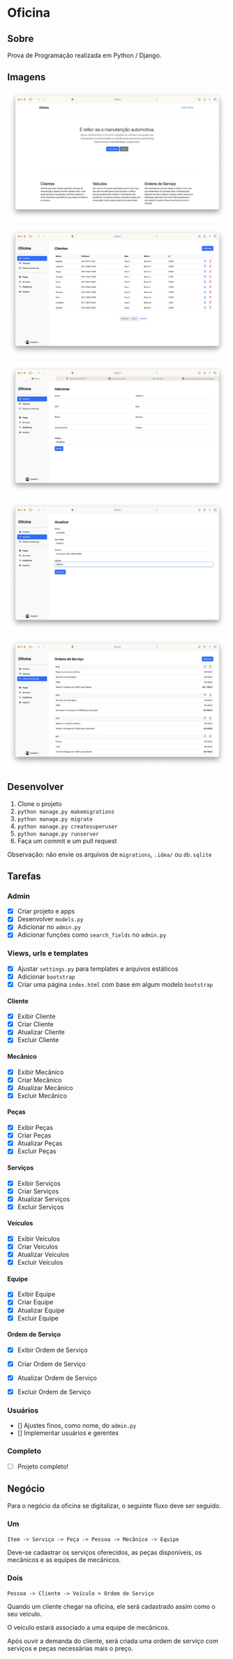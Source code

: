 # Oficina

## Sobre

Prova de Programação realizada em Python / Django.

## Imagens

![](/readme/1.png)

![](/readme/2.png)

![](/readme/3.png)

![](/readme/4.png)

![](/readme/5.png)

## Desenvolver

1. Clone o projeto
2. `python manage.py makemigrations`
3. `python manage.py migrate`
4. `python manage.py createsuperuser`
5. `python manage.py runserver`
6. Faça um commit e um pull request

Observação: não envie os arquivos de `migrations`, `.idea/` ou `db.sqlite`


## Tarefas

### Admin

- [x] Criar projeto e apps
- [x] Desenvolver `models.py` 
- [x] Adicionar no `admin.py`
- [x] Adicionar funções como `search_fields` no `admin.py`

### Views, urls e templates

- [x] Ajustar `settings.py` para templates e arquivos estáticos
- [x] Adicionar `bootstrap`
- [x] Criar uma página `index.html` com base em algum modelo `bootstrap`

#### Cliente

- [x] Exibir Cliente
- [x] Criar Cliente
- [x] Atualizar Cliente
- [x] Excluir Cliente

#### Mecânico

- [x] Exibir Mecânico
- [x] Criar Mecânico
- [x] Atualizar Mecânico
- [x] Excluir Mecânico

#### Peças

- [x] Exibir Peças
- [x] Criar Peças
- [x] Atualizar Peças
- [x] Excluir Peças

#### Serviços

- [x] Exibir Serviços
- [x] Criar Serviços
- [x] Atualizar Serviços
- [x] Excluir Serviços

#### Veículos

- [x] Exibir Veículos
- [x] Criar Veículos
- [x] Atualizar Veículos
- [x] Excluir Veículos

#### Equipe

- [x] Exibir Equipe
- [x] Criar Equipe
- [x] Atualizar Equipe
- [x] Excluir Equipe

#### Ordem de Serviço

- [x] Exibir Ordem de Serviço
- [x] Criar Ordem de Serviço
- [x] Atualizar Ordem de Serviço
- [x] Excluir Ordem de Serviço


### Usuários

- [] Ajustes finos, como nome, do `admin.py`
- [] Implementar usuários e gerentes

### Completo

- [ ] Projeto completo!

## Negócio

Para o negócio da oficina se digitalizar, o seguinte fluxo deve ser seguido.

### Um

`Item -> Serviço -> Peça -> Pessoa -> Mecânico -> Equipe`

Deve-se cadastrar os serviços oferecidos, as peças disponíveis, os mecânicos e as equipes de mecânicos.

### Dois

`Pessoa -> Cliente -> Veículo > Ordem de Serviço`

Quando um cliente chegar na oficina, ele será cadastrado assim como o seu veículo.

O veículo estará associado a uma equipe de mecânicos.

Após ouvir a demanda do cliente, será criada uma ordem de serviço com serviços e peças necessárias mais o preço.

